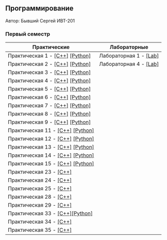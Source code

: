## Программирование

Автор: Бывший Сергей ИВТ-201

### Первый семестр

| Практические                                                 | Лабораторные                       |
| ------------------------------------------------------------ | ---------------------------------- |
| Практическая 1 - [[C++]](./Practice/01/C++) [[Python]](./Practice/01/Python) | Лабораторная 1 - [[Lab]](./Lab/01) |
| Практическая 2 - [[C++]](./Practice/02/C++/) [[Python]](./Practice/02/Python/) | Лабораторная 4 - [[Lab]](./Lab/04) |
| Практическая 3 - [[C++]](./Practice/03/C++/) [[Python]](./Practice/03/Python/) |                                    |
| Практическая 4 - [[C++]](./Practice/04/C++/) [[Python]](./Practice/04/Python/) |                                    |
| Практическая 5 - [[C++]](./Practice/05/C++/) [[Python]](./Practice/05/Python/) |                                    |
| Практическая 6 - [[C++]](./Practice/06/C++/) [[Python]](./Practice/06/Python/) |                                    |
| Практическая 7 - [[C++]](./Practice/07/C++/) [[Python]](./Practice/07/Python/) |                                    |
| Практическая 8 - [[C++]](./Practice/08/C++/) [[Python]](./Practice/08/Python/) |                                    |
| Практическая 9 - [[C++]](./Practice/09/C++/) [[Python]](./Practice/09/Python/) |                                    |
| Практическая 11 - [[C++]](./Practice/11/C++/) [[Python]](./Practice/11/Python/) |                                    |
| Практическая 12 - [[C++]](./Practice/12/C++/) [[Python]](./Practice/12/Python/) |                                    |
| Практическая 13 - [[C++]](./Practice/13/C++/) [[Python]](./Practice/13/Python/) |                                    |
| Практическая 14 - [[C++]](./Practice/14/C++/) [[Python]](./Practice/14/Python/) |                                    |
| Практическая 15 - [[C++]](./Practice/15/C++/) [[Python]](./Practice/15/Python/) |                                    |
| Практическая 23 - [[C++]](./Practice/23/C++)                 |                                    |
| Практическая 24 - [[C++]](./Practice/24/C++)                 |                                    |
| Практическая 25 - [[C++]](./Practice/25/C++)                 |                                    |
| Практическая 28 - [[C++]](./Practice/28/C++)                 |                                    |
| Практическая 29 - [[C++]](./Practice/29/C++)                 |                                    |
| Практическая 33 - [[C++]](./Practice/33/С++/)[[Python]](./Practice/33/Python/) |                                    |
| Практическая 34 - [[C++]](./Practice/34/C++/)                |                                    |
| Практическая 35 - [[C++]](./Practice/35/C++/)                |                                    |

